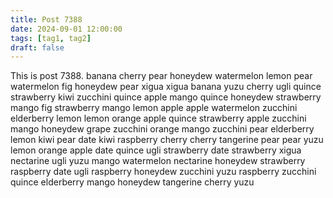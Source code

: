 ```yaml
---
title: Post 7388
date: 2024-09-01 12:00:00
tags: [tag1, tag2]
draft: false
---
```

This is post 7388.
banana
cherry
pear
honeydew
watermelon
lemon
pear
watermelon
fig
honeydew
pear
xigua
xigua
banana
yuzu
cherry
ugli
quince
strawberry
kiwi
zucchini
quince
apple
mango
quince
honeydew
strawberry
mango
fig
strawberry
mango
lemon
apple
apple
watermelon
zucchini
elderberry
lemon
lemon
orange
apple
quince
strawberry
apple
zucchini
mango
honeydew
grape
zucchini
orange
mango
zucchini
pear
elderberry
lemon
kiwi
pear
date
kiwi
raspberry
cherry
cherry
tangerine
pear
pear
yuzu
lemon
orange
apple
date
quince
ugli
strawberry
date
strawberry
xigua
nectarine
ugli
yuzu
mango
watermelon
nectarine
honeydew
strawberry
raspberry
date
ugli
raspberry
honeydew
zucchini
yuzu
raspberry
zucchini
quince
elderberry
mango
honeydew
tangerine
cherry
yuzu
